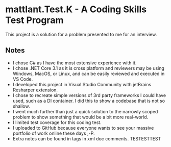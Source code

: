 # mattlant.Test.K - A Coding Skills Test Program #

This project is a solution for a problem presented to me for an interview.

## Notes ##
- I chose C# as I have the most extensive experience with it.
- I chose .NET Core 3.1 as it is cross platform and reviewers may be using 
Windows, MacOS, or Linux, and can be easily reviewed and executed in VS Code.
- I developed this project in Visual Studio Community with jetBrains Resharper extension. 
- I chose to recreate simple versions of 3rd party frameworks I could have used, 
such as a DI container. 
I did this to show a codebase that is not so shallow.
- I went much further than just a quick solution to the narrowly scoped problem 
to show something that would be a bit more real-world.
- I limited test coverage for this coding test. 
- I uploaded to GitHub because everyone wants to see your massive portfolio of 
work online these days ;-P.
- Extra notes can be found in <remarks> tags in xml doc comments.
TESTESTTEST